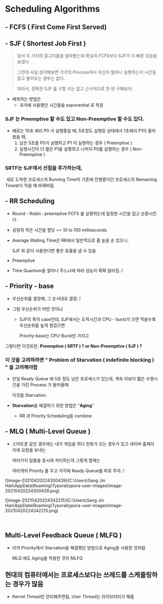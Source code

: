 # Scheduling Algorithms

## - FCFS ( First Come First Served)

## - SJF ( Shortest Job First )

>  앞서 두 가지의 알고리즘을 알아봤는데 확실히 FCFS보다 SJF가 더 빠른 모습을 보였다
>
> 그런데 사실 생각해보면 각각의 Process마다 자신이 얼마나 실행하는지 시간을 알고 들어오는 경우는 없다.
>
> 따라서, 정확한 SJF 를 구할 수는 없고 근사적으로 한 번 구해보자.

- 예측하는 방법은 
  - 과거에 사용했던 시간들을 exponential 로 측정



### SJF 는 Preemptive 할 수도 있고 Non-Preemptive 할 수도 있다.

- 예로는 10초 짜리 P0 가 실행중일 때, 5초정도 실행된 상태에서 1초짜리 P1이 들어왔을 때,
  1. 남은 5초를 P0가 실행하고 P1 이 실행하는 경우 ( Preemptive )
  2. 실행시간이 더 짧은 P1을 실행하고 나머지 P0를 실행하는 경우 ( Non-Preemptive )

###  SRTF는 SJF에서 선점을 추가하는데, 

​	새로 도착한 프로세스의 Running Time이 기존에 진행중이던 프로세스의 Remaining Time보다 적을 때 바꿔버림



## - RR Scheduling

- Round - Robin : preemptive FCFS 를 실행하는데 일정한 시간을 잡고 순환시킨다.

- 굉장히 작은 시간을 할당 == 10 to 100 milliseconds

- Average Waiting TIme은 RR에서 일반적으로 좀 높을 순 있으나,

  SJF 와 같이 사용한다면 좋은 효율을 낼 수 있음

- Preemptive

- Time Quantum을 얼마나 주느냐에 따라 성능이 확확 달라짐..!





## - Priority - base

- 우선순위를 결정해, 그 순서대로 결정..!

- 그럼 우선순위가 어떤 것이냐

  - SJF의 특이 case인데, SJF에서는 도착시간과 CPU - burst가 크면 작을수록 우선순위를 높게 줬었으면

    Priority-base는 CPU-Burst만 가지고 



그렇다면 이것또한, **Preemptive ( SRTF ) ? or Non-Preemptive ( SJF ) ?**

### 이 것을 고려하려면  " Problem of Starvation ( indefinite blocking ) " 을 고려해야함

- 만일 Ready Queue 에 5초 정도 남은 프로세스가 있는데, 계속 이보다 짧은 수행시간을 가진 Process 가 들어올때

  이것을 Starvation.

- **Starvation**을 해결하기 위한 방법은 "**Aging**"

  - RR 과 Priority Scheduling을 combine



## - MLQ ( Multi-Level Queue )

- 스마트폰 같은 경우에는 내가 게임을 하다 전화가 오는 경우가 있고 네이버 홈페이지에 요청을 보내는 

  여러가지 일들을 동시에 처리하는데 그렇게 할때는

  여러개의 Priority 를 두고 각각에 Ready Queue를 따로 주자..!

![image-20210420224300439](C:\Users\Sang Jin Han\AppData\Roaming\Typora\typora-user-images\image-20210420224300439.png)

![image-20210420224342215](C:\Users\Sang Jin Han\AppData\Roaming\Typora\typora-user-images\image-20210420224342215.png)

​		

## Multi-Level Feedback Queue ( MLFQ )

- 아까 Priority에서 Starvation을 해결했던 방법으로 Aging을 사용한 것처럼 

  MLQ 에도 Aging을 적용한 것이 MLFQ



## 현대의 컴퓨터에서는 프로세스보다는 쓰레드를 스케줄링하는 경우가 많음

- Kernel Thread만 관리해주면됨, User Thread는 라이브러리가 해줌